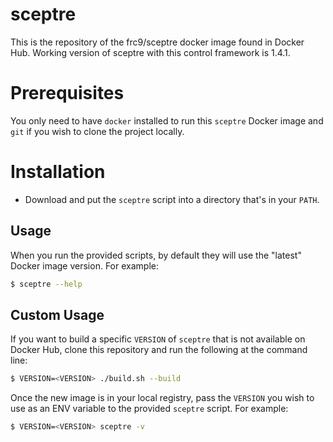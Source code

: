 # sceptre
This is the repository of the frc9/sceptre docker image found in Docker Hub. Working version of sceptre with this control framework is 1.4.1.

# Prerequisites

You only need to have `docker` installed to run this `sceptre` Docker image and `git` if you wish to clone the project locally.

# Installation

* Download and put the `sceptre` script into a directory that's in your `PATH`.

## Usage

When you run the provided scripts, by default they will use the "latest" Docker image version.  For example:

```bash
$ sceptre --help
```

## Custom Usage

If you want to build a specific `VERSION` of `sceptre` that is not available on Docker Hub, clone this repository and run the following at the command line:

```bash
$ VERSION=<VERSION> ./build.sh --build
```

Once the new image is in your local registry, pass the `VERSION` you wish to use as an ENV variable to the provided `sceptre` script. For example:

```bash
$ VERSION=<VERSION> sceptre -v
```
